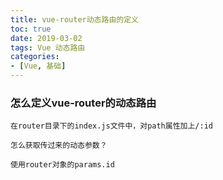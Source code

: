 ```yaml
---
title: vue-router动态路由的定义
toc: true
date: 2019-03-02 
tags: Vue 动态路由 
categories:
- [Vue, 基础]
---
```



### 怎么定义vue-router的动态路由 
```
在router目录下的index.js文件中，对path属性加上/:id 

怎么获取传过来的动态参数？ 

使用router对象的params.id


